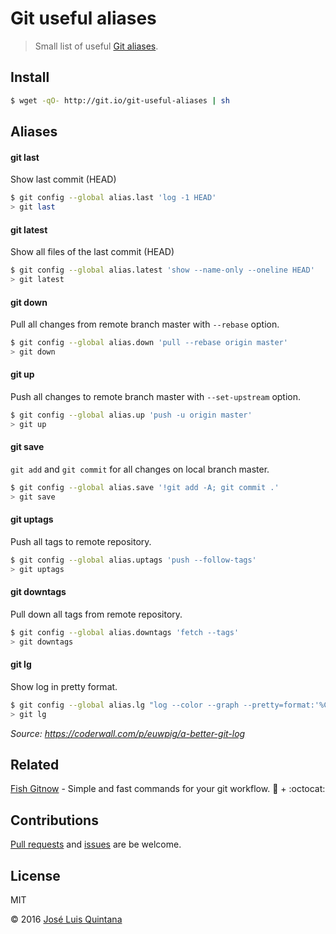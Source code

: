 # Git useful aliases
> Small list of useful [Git aliases](https://git-scm.com/book/tr/v2/Git-Basics-Git-Aliases).

## Install

```sh
$ wget -qO- http://git.io/git-useful-aliases | sh
```

## Aliases

#### git last
Show last commit (HEAD)

```sh
$ git config --global alias.last 'log -1 HEAD'
> git last
```

#### git latest
Show all files of the last commit (HEAD)

```sh
$ git config --global alias.latest 'show --name-only --oneline HEAD'
> git latest
```

#### git down
Pull all changes from remote branch master with `--rebase` option.

```sh
$ git config --global alias.down 'pull --rebase origin master'
> git down
```

#### git up
Push all changes to remote branch master with `--set-upstream` option.

```sh
$ git config --global alias.up 'push -u origin master'
> git up
```

#### git save
`git add` and `git commit` for all changes on local branch master.

```sh
$ git config --global alias.save '!git add -A; git commit .'
> git save
```

#### git uptags
Push all tags to remote repository.

```sh
$ git config --global alias.uptags 'push --follow-tags'
> git uptags
```

#### git downtags
Pull down all tags from remote repository.

```sh
$ git config --global alias.downtags 'fetch --tags'
> git downtags
```

#### git lg
Show log in pretty format.

```sh
$ git config --global alias.lg "log --color --graph --pretty=format:'%Cred%h%Creset -%C(yellow)%d%Creset %s %Cgreen(%cr) %C(bold blue)<%an>%Creset' --abbrev-commit"
> git lg
```

*Source: https://coderwall.com/p/euwpig/a-better-git-log*

## Related
[Fish Gitnow](https://github.com/joseluisq/gitnow) - Simple and fast commands for your git workflow. :tropical_fish: + :octocat:

## Contributions
[Pull requests](https://github.com/joseluisq/git-useful-aliases/pulls) and [issues](https://github.com/joseluisq/git-useful-aliases/issues) are be welcome.

## License
MIT

© 2016 [José Luis Quintana](http://quintana.io)
